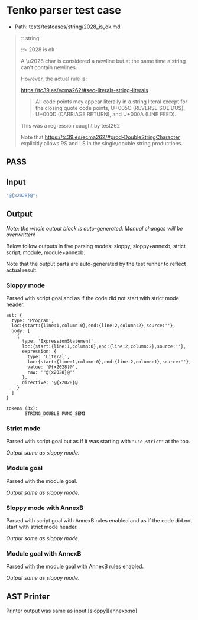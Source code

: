 # Tenko parser test case

- Path: tests/testcases/string/2028_is_ok.md

> :: string
>
> ::> 2028 is ok
>
> A \u2028 char is considered a newline but at the same time a string can't contain newlines.
>
> However, the actual rule is:
>
> https://tc39.es/ecma262/#sec-literals-string-literals
>
> > All code points may appear literally in a string literal except for the closing quote code points, U+005C (REVERSE SOLIDUS), U+000D (CARRIAGE RETURN), and U+000A (LINE FEED).
>
> This was a regression caught by test262
>
> Note that https://tc39.es/ecma262/#prod-DoubleStringCharacter explicitly allows PS and LS in the single/double string productions.

## PASS

## Input

`````js
"@{x2028}@";
`````

## Output

_Note: the whole output block is auto-generated. Manual changes will be overwritten!_

Below follow outputs in five parsing modes: sloppy, sloppy+annexb, strict script, module, module+annexb.

Note that the output parts are auto-generated by the test runner to reflect actual result.

### Sloppy mode

Parsed with script goal and as if the code did not start with strict mode header.

`````
ast: {
  type: 'Program',
  loc:{start:{line:1,column:0},end:{line:2,column:2},source:''},
  body: [
    {
      type: 'ExpressionStatement',
      loc:{start:{line:1,column:0},end:{line:2,column:2},source:''},
      expression: {
        type: 'Literal',
        loc:{start:{line:1,column:0},end:{line:2,column:1},source:''},
        value: '@{x2028}@',
        raw: '"@{x2028}@"'
      },
      directive: '@{x2028}@'
    }
  ]
}

tokens (3x):
       STRING_DOUBLE PUNC_SEMI
`````

### Strict mode

Parsed with script goal but as if it was starting with `"use strict"` at the top.

_Output same as sloppy mode._

### Module goal

Parsed with the module goal.

_Output same as sloppy mode._

### Sloppy mode with AnnexB

Parsed with script goal with AnnexB rules enabled and as if the code did not start with strict mode header.

_Output same as sloppy mode._

### Module goal with AnnexB

Parsed with the module goal with AnnexB rules enabled.

_Output same as sloppy mode._

## AST Printer

Printer output was same as input [sloppy][annexb:no]
